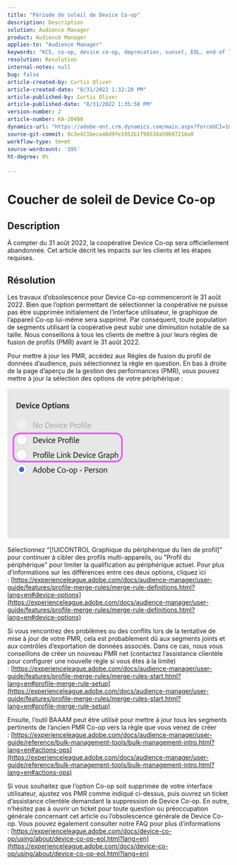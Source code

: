 ```yaml
---
title: "Période de soleil de Device Co-op"
description: Description
solution: Audience Manager
product: Audience Manager
applies-to: "Audience Manager"
keywords: "KCS, co-op, device co-op, deprecation, sunset, EOL, end of life, PMR, profile merge rule, device combinaison, device profile"
resolution: Resolution
internal-notes: null
bug: false
article-created-by: Curtis Oliver
article-created-date: "8/31/2022 1:32:20 PM"
article-published-by: Curtis Oliver
article-published-date: "8/31/2022 1:35:58 PM"
version-number: 2
article-number: KA-20400
dynamics-url: "https://adobe-ent.crm.dynamics.com/main.aspx?forceUCI=1&pagetype=entityrecord&etn=knowledgearticle&id=ce773d52-3129-ed11-9db1-0022480868ff"
source-git-commit: 0c3e421beca46d9fe1952b1f98538a50697216a0
workflow-type: tm+mt
source-wordcount: '395'
ht-degree: 0%

---
```


# Coucher de soleil de Device Co-op

## Description

À compter du 31 août 2022, la coopérative Device Co-op sera officiellement abandonnée. Cet article décrit les impacts sur les clients et les étapes requises. 

## Résolution


Les travaux d’obsolescence pour Device Co-op commenceront le 31 août 2022. Bien que l’option permettant de sélectionner la coopérative ne puisse pas être supprimée initialement de l’interface utilisateur, le graphique de l’appareil Co-op lui-même sera supprimé. Par conséquent, toute population de segments utilisant la coopérative peut subir une diminution notable de sa taille. Nous conseillons à tous les clients de mettre à jour leurs règles de fusion de profils (PMR) avant le 31 août 2022.

Pour mettre à jour les PMR, accédez aux Règles de fusion du profil de données d’audience, puis sélectionnez la règle en question. En bas à droite de la page d’aperçu de la gestion des performances (PMR), vous pouvez mettre à jour la sélection des options de votre périphérique :

![](assets/29cf3d52-d61f-ed11-b83e-0022480868ff.png)

Sélectionnez &quot;[!UICONTROL Graphique du périphérique du lien de profil]&quot; pour continuer à cibler des profils multi-appareils, ou &quot;Profil du périphérique&quot; pour limiter la qualification au périphérique actuel. Pour plus d’informations sur les différences entre ces deux options, cliquez ici : [https://experienceleague.adobe.com/docs/audience-manager/user-guide/features/profile-merge-rules/merge-rule-definitions.html?lang=en#device-options](https://experienceleague.adobe.com/docs/audience-manager/user-guide/features/profile-merge-rules/merge-rule-definitions.html?lang=en#device-options)

Si vous rencontrez des problèmes ou des conflits lors de la tentative de mise à jour de votre PMR, cela est probablement dû aux segments joints et aux contrôles d’exportation de données associés. Dans ce cas, nous vous conseillons de créer un nouveau PMR net (contactez l’assistance clientèle pour configurer une nouvelle règle si vous êtes à la limite) : [https://experienceleague.adobe.com/docs/audience-manager/user-guide/features/profile-merge-rules/merge-rules-start.html?lang=en#profile-merge-rule-setup](https://experienceleague.adobe.com/docs/audience-manager/user-guide/features/profile-merge-rules/merge-rules-start.html?lang=en#profile-merge-rule-setup)

Ensuite, l’outil BAAAM peut être utilisé pour mettre à jour tous les segments pertinents de l’ancien PMR Co-op vers la règle que vous venez de créer : [https://experienceleague.adobe.com/docs/audience-manager/user-guide/reference/bulk-management-tools/bulk-management-intro.html?lang=en#actions-ops](https://experienceleague.adobe.com/docs/audience-manager/user-guide/reference/bulk-management-tools/bulk-management-intro.html?lang=en#actions-ops)

Si vous souhaitez que l’option Co-op soit supprimée de votre interface utilisateur, ajustez vos PMR comme indiqué ci-dessus, puis ouvrez un ticket d’assistance clientèle demandant la suppression de Device Co-op. En outre, n’hésitez pas à ouvrir un ticket pour toute question ou préoccupation générale concernant cet article ou l’obsolescence générale de Device Co-op. Vous pouvez également consulter notre FAQ pour plus d’informations : [https://experienceleague.adobe.com/docs/device-co-op/using/about/device-co-op-eol.html?lang=en](https://experienceleague.adobe.com/docs/device-co-op/using/about/device-co-op-eol.html?lang=en)
